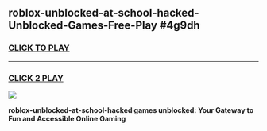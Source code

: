 
## roblox-unblocked-at-school-hacked-Unblocked-Games-Free-Play #4g9dh
<h3>
<a href="https://us.freeplayer.one?title=roblox-unblocked-at-school-hacked&ref=9M">CLICK TO PLAY</a></h3>
<hr>

<h3>
<a href="https://us.freeplayer.one?title=roblox-unblocked-at-school-hacked&ref=9M">CLICK 2 PLAY</a>
  
</h3>

<a href="https://us.freeplayer.one?title=roblox-unblocked-at-school-hacked&ref=9M"><img src="https://clearcache.store/games.png"></a>


**roblox-unblocked-at-school-hacked games unblocked: Your Gateway to Fun and Accessible Online Gaming**
